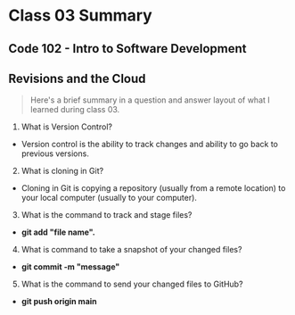 # Class 03 Summary
## Code 102 - Intro to Software Development
## Revisions and the Cloud
> Here's a brief summary in a question and answer layout of what I learned during class 03.

1. What is Version Control?
* Version control is the ability to track changes and ability to go back to previous versions.
2. What is cloning in Git?
* Cloning in Git is copying a repository (usually from a remote location) to your local computer (usually to your computer).
3. What is the command to track and stage files?
* **git add "file name".**
4. What is command to take a snapshot of your changed files?
* **git commit -m "message"**
5. What is the command to send your changed files to GitHub?
* **git push origin main**
